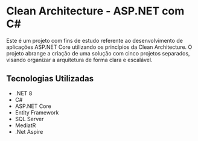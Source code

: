 # Clean Architecture - ASP.NET com C#

Este é um projeto com fins de estudo referente ao desenvolvimento de aplicações ASP.NET Core utilizando os princípios da Clean Architecture. O projeto abrange a criação de uma solução com cinco projetos separados, visando organizar a arquitetura de forma clara e escalável.

## Tecnologias Utilizadas
- .NET 8
- C#
- ASP.NET Core
- Entity Framework
- SQL Server
- MediatR
- .Net Aspire
